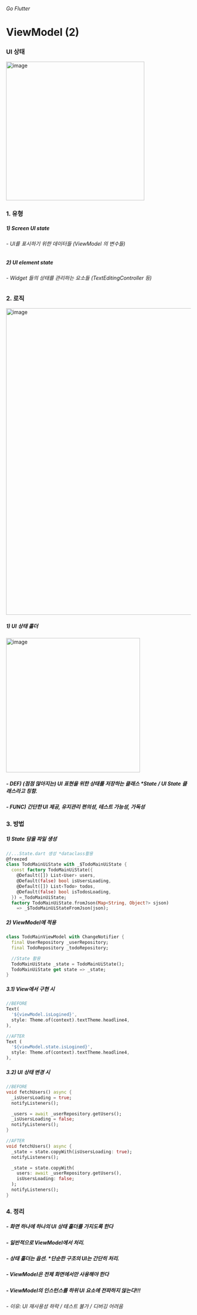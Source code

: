 _Go Flutter_

# ViewModel (2)

### UI 상태
<img width="377" alt="image" src="https://github.com/gyubit/TIL/assets/114902088/e4cdc4cf-f8c7-44e8-b9a3-1b4a3dc7b87b">

### 1. 유형
##### 1) Screen UI state
###### - UI를 표시하기 위한 데이터들 (ViewModel 의 변수들)
##### 2) UI element state
###### - Widget 들의 상태를 관리하는 요소들 (TextEditingController 등)
### 2. 로직
<img width="833" alt="image" src="https://github.com/gyubit/TIL/assets/114902088/1f957ec3-4291-4a4a-8c15-ed8f4b8cdc32">

##### 1) UI 상태 홀더

<img width="365" alt="image" src="https://github.com/gyubit/TIL/assets/114902088/7a8ef450-de69-4d68-a21d-7dd36614f634">

##### - DEF) (점점 많아지는) UI 표현을 위한 상태를 저장하는 클래스 *State / UI State 클래스라고 칭함.
##### - FUNC) 간단한 UI 제공, 유지관리 편의성, 테스트 가능성, 가독성

### 3. 방법
##### 1) State 담을 파일 생성
```dart
//...State.dart 생성 *dataclass활용
@freezed
class TodoMainUiState with _$TodoMainUiState {
  const factory TodoMainUiState({
    @Default([]) List‹User› users,
    @Default(false) bool isUsersLoading,
    @Default([]) List‹Todo> todos,
    @Default(false) bool isTodosLoading,
  }) =_TodoMainUiState;
  factory TodoMainUiState.fromJson(Map<String, Object?> sjson)
    => _$TodoMainUiStateFromJson(json);
```
##### 2) ViewModel에 적용
```dart
class TodoMainViewModel with ChangeNotifier {
  final UserRepository _userRepository;
  final TodoRepository _todoRepository;

  //State 활용
  TodoMainUiState _state = TodoMainUiState();
  TodoMainUiState get state => _state;
}
```
##### 3.1) View에서 구현 시
```dart
//BEFORE
Text(
  '${viewModel.isLogined}',
  style: Theme.of(context).textTheme.headline4,
),

//AFTER
Text (
  '${viewModel.state.isLogined}',
  style: Theme.of(context).textTheme.headline4,
),
```

##### 3.2) UI 상태 변경 시
```dart
//BEFORE
void fetchUsers() async {
  _isUsersLoading = true;
  notifyListeners();

  _users = await _userRepository.getUsers();
  _isUsersLoading = false;
  notifyListeners();
}

//AFTER
void fetchUsers() async {
  _state = state.copyWith(isUsersLoading: true);
  notifyListeners();

  _state = state.copyWith(
    users: await _userRepository.getUsers(),
    isUsersLoading: false;
  );
  notifyListeners();
}
```
### 4. 정리
##### - 화면 하나에 하나의 UI 상태 홀더를 가지도록 한다 
##### - 일반적으로 ViewModel에서 처리.
##### - 상태 홀더는 옵션. *단순한 구조의 UI는 간단히 처리.
##### - ViewModel은 전체 화면에서만 사용해야 한다
##### - ViewModel의 인스턴스를 하위 UI 요소에 전파하지 않는다!!!
###### - 이유: UI 재사용성 하락 / 테스트 불가 / 디버깅 어려움

